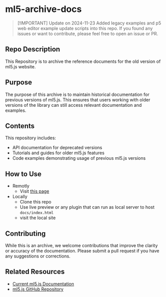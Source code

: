 # ml5-archive-docs

> [!IMPORTANT] Update on 2024-11-23
> Added legacy examples and p5 web editor example update scripts into this repo. If you found any issues or want to contribute, please feel free to open an issue or PR.


## Repo Description
This Repository is to archive the reference documents for the old version of ml5.js website. 

## Purpose
The purpose of this archive is to maintain historical documentation for previous versions of ml5.js. This ensures that users working with older versions of the library can still access relevant documentation and examples.

## Contents
This repository includes:
- API documentation for deprecated versions
- Tutorials and guides for older ml5.js features
- Code examples demonstrating usage of previous ml5.js versions

## How to Use
- Remotly
  - Visit [this page](https://ml5js.github.io/ml5-archive-docs/)
- Locally
  - Clone this repo
  - Use live preview or any plugin that can run as local server to host `docs/index.html`
  - visit the local site

## Contributing
While this is an archive, we welcome contributions that improve the clarity or accuracy of the documentation. Please submit a pull request if you have any suggestions or corrections.

## Related Resources
- [Current ml5.js Documentation](https://ml5js.org/)
- [ml5.js GitHub Repository](https://github.com/ml5js/ml5-library)

